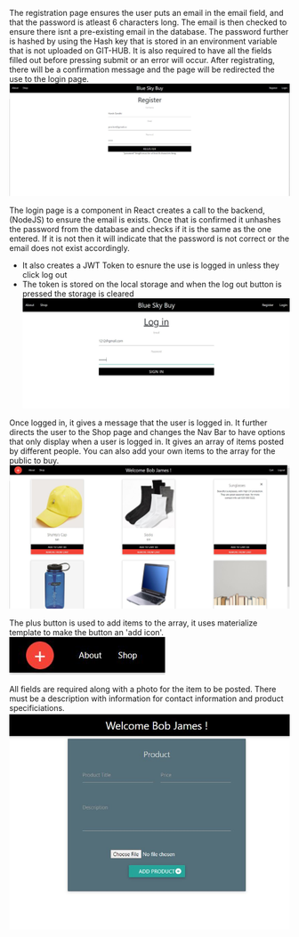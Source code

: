 
The registration page ensures the user puts an email in the email field, and that the password is atleast 6 characters long. 
The email is then checked to ensure there isnt a pre-existing email in the database. 
The password further is hashed by using the Hash key that is stored in an environment variable that is not uploaded on GIT-HUB.
It is also required to have all the fields filled out before pressing submit or an error will occur.
After registrating, there will be a confirmation message and the page will be redirected the use to the login page.  
![image info](registration.JPG)

The login page is a component in React creates a call to the backend, (NodeJS) to ensure the email is exists.
Once that is confirmed it unhashes the password from the database and checks if it is the same as the one entered.
If it is not then it will indicate that the password is not correct or the email does not exist accordingly. 
- It also creates a JWT Token to esnure the use is logged in unless they click log out
- The token is stored on the local storage and when the log out button is pressed the storage is cleared
![image info](Login.JPG)

Once logged in, it gives a message that the user is logged in. It further directs the user to the Shop page and 
changes the Nav Bar to have options that only display when a user is logged in. It gives an array of items posted by different 
people. You can also add your own items to the array for the public to buy. 
![image info](shop.JPG)

The plus button is used to add items to the array, it uses materialize template to make the button an 'add icon'. 
![image info](plus.JPG)

All fields are required along with a photo for the item to be posted. 
There must be a description with information for contact information 
and product specificiations. 
![image info](add.JPG)
